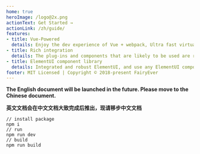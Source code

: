 ```yaml
---
home: true
heroImage: /logo@2x.png
actionText: Get Started →
actionLink: /zh/guide/
features:
- title: Vue-Powered
  details: Enjoy the dev experience of Vue + webpack, Ultra fast virtual DOM and the most economical optimization.
- title: Rich integration
  details: The plug-ins and components that are likely to be used are ready for you. Some come from third parties, others are designed for d2admin.
- title: ElementUI component library
  details: Integrated and robust ElementUI, and use any ElementUI component at will.
footer: MIT Licensed | Copyright © 2018-present FairyEver
---
```


**The English document will be launched in the future. Please move to the Chinese document.**

**英文文档会在中文文档大致完成后推出，现请移步中文文档**

```
// install package
npm i
// run
npm run dev
// build
npm run build
```